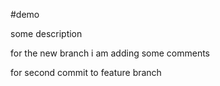 #demo

some description

for the new branch i am adding some comments

for second commit to feature branch